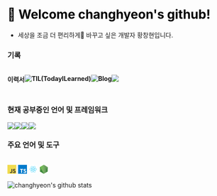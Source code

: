 <h1 style="color:black"> 👋 Welcome changhyeon's github! </h1>

* 세상을 조금 더 편리하게🦋 바꾸고 싶은 개발자 황창현입니다.

### 기록
<br>
<div style="display:flex; flex-direction:row;">
    <div style="margin-bottom:6px;"><b>이력서</b></div>
    <a href="https://changhyeonh.notion.site/f8fc14d0202e4fbb89683a14e2b83efb">
        <img src="https://img.shields.io/badge/Notion-FFFFFF?style=for-the-badge&logo=Notion&logoColor=black"> 
    </a>
    <div style="margin-bottom:6px;"><b>TIL(TodayILearned)</b></div>
        <a href="https://changhyeonh.notion.site/Study-Record-565bf559bda0470c8a7cac24bb032d0a">
        <img src="https://img.shields.io/badge/Notion-FFFFFF?style=for-the-badge&logo=Notion&logoColor=black"> 
    </a>
    <div style="margin-bottom:6px;"><b>Blog</b></div>
    <a href="https://changhyeon-h.tistory.com/">
        <img src="https://img.shields.io/badge/Tistory-FF6633?style=for-the-badge&logo=Tistory&logoColor=white"> 
    </a>
</div><br>

### 현재 공부중인 언어 및 프레임워크
<div style="display:flex; flex-direction:row;">
    <img src="https://img.shields.io/badge/java-007396?style=for-the-badge&logo=java&logoColor=white"> 
    <img src="https://img.shields.io/badge/Spring Boot-6DB33F?style=for-the-badge&logo=spring boot&logoColor=white">
    <img src="https://img.shields.io/badge/Amazon AWS-232F3E?style=for-the-badge&logo=amazon aws&logoColor=white">
    <img src="https://img.shields.io/badge/mysql-4479A1?style=for-the-badge&logo=mysql&logoColor=white"> 
</div>


### 주요 언어 및 도구
<br>
<code><img height="20" src="https://raw.githubusercontent.com/github/explore/80688e429a7d4ef2fca1e82350fe8e3517d3494d/topics/javascript/javascript.png"></code>
<code><img height="20" src="https://raw.githubusercontent.com/github/explore/80688e429a7d4ef2fca1e82350fe8e3517d3494d/topics/typescript/typescript.png"></code>
<code><img height="20" src="https://raw.githubusercontent.com/github/explore/80688e429a7d4ef2fca1e82350fe8e3517d3494d/topics/react/react.png"></code>
<code><img height="20" src="https://raw.githubusercontent.com/github/explore/5c058a388828bb5fde0bcafd4bc867b5bb3f26f3/topics/nodejs/nodejs.png"></code>



![changhyeon's github stats](https://github-readme-stats.vercel.app/api?username=Hchanghyeon&show_icons=true)
